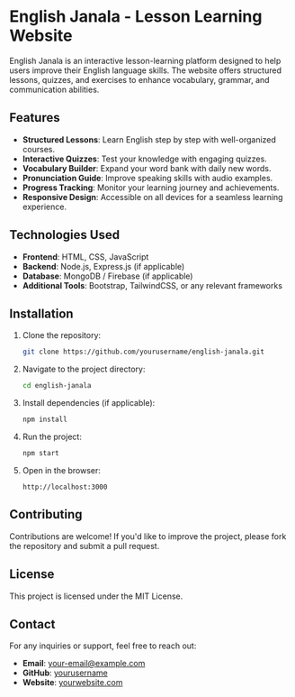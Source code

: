 # English Janala - Lesson Learning Website

English Janala is an interactive lesson-learning platform designed to help users improve their English language skills. The website offers structured lessons, quizzes, and exercises to enhance vocabulary, grammar, and communication abilities.

## Features
- **Structured Lessons**: Learn English step by step with well-organized courses.
- **Interactive Quizzes**: Test your knowledge with engaging quizzes.
- **Vocabulary Builder**: Expand your word bank with daily new words.
- **Pronunciation Guide**: Improve speaking skills with audio examples.
- **Progress Tracking**: Monitor your learning journey and achievements.
- **Responsive Design**: Accessible on all devices for a seamless learning experience.

## Technologies Used
- **Frontend**: HTML, CSS, JavaScript
- **Backend**: Node.js, Express.js (if applicable)
- **Database**: MongoDB / Firebase (if applicable)
- **Additional Tools**: Bootstrap, TailwindCSS, or any relevant frameworks

## Installation
1. Clone the repository:
   ```bash
   git clone https://github.com/yourusername/english-janala.git
   ```
2. Navigate to the project directory:
   ```bash
   cd english-janala
   ```
3. Install dependencies (if applicable):
   ```bash
   npm install
   ```
4. Run the project:
   ```bash
   npm start
   ```
5. Open in the browser:
   ```
   http://localhost:3000
   ```

## Contributing
Contributions are welcome! If you'd like to improve the project, please fork the repository and submit a pull request.

## License
This project is licensed under the MIT License.

## Contact
For any inquiries or support, feel free to reach out:
- **Email**: your-email@example.com
- **GitHub**: [yourusername](https://github.com/yourusername)
- **Website**: [yourwebsite.com](https://yourwebsite.com)

